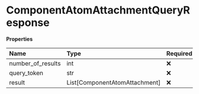 # ComponentAtomAttachmentQueryResponse

**Properties**

| Name              | Type                          | Required | Description |
| :---------------- | :---------------------------- | :------- | :---------- |
| number_of_results | int                           | ❌       |             |
| query_token       | str                           | ❌       |             |
| result            | List[ComponentAtomAttachment] | ❌       |             |

